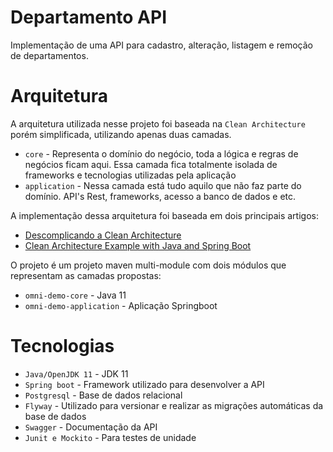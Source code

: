 # Departamento API

Implementação de uma API para cadastro, alteração, listagem e remoção de departamentos.

# Arquitetura

A arquitetura utilizada nesse projeto foi baseada na `Clean Architecture` porém simplificada, utilizando apenas duas camadas.

- `core` - Representa o domínio do negócio, toda a lógica e regras de negócios ficam aqui. Essa camada fica totalmente isolada de frameworks e tecnologias utilizadas pela aplicação
- `application` - Nessa camada está tudo aquilo que não faz parte do domínio. API's Rest, frameworks, acesso a banco de dados e etc.

A implementação dessa arquitetura foi baseada em dois principais artigos: 

* [Descomplicando a Clean Architecture](https://medium.com/luizalabs/descomplicando-a-clean-architecture-cf4dfc4a1ac6)
* [Clean Architecture Example with Java and Spring Boot](https://medium.com/swlh/clean-architecture-java-spring-fea51e26e00)


O projeto é um projeto maven multi-module com dois módulos que representam as camadas propostas:

- `omni-demo-core` - Java 11
- `omni-demo-application` - Aplicação Springboot

# Tecnologias

- `Java/OpenJDK 11` - JDK 11
- `Spring boot` - Framework utilizado para desenvolver a API 
- `Postgresql` - Base de dados relacional
- `Flyway` - Utilizado para versionar e realizar as migrações automáticas da base de dados
- `Swagger` - Documentação da API
- `Junit e Mockito` - Para testes de unidade


